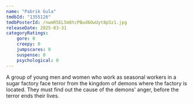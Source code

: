 ```yaml
---
name: "Pabrik Gula"
tmdbId: "1355126"
tmdbPosterId: /nwmR5EL5m8tcPBud6OwUyt8p5z1.jpg
releaseDate: 2025-03-31
categoryRatings:
    gore: 0
    creepy: 0
    jumpscares: 0
    suspense: 0
    psychological: 0
---
```

A group of young men and women who work as seasonal workers in a sugar factory face terror from the kingdom of demons where the factory is located. They must find out the cause of the demons' anger, before the terror ends their lives.
